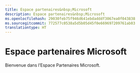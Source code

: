 ```yaml
---
title: Espace partenaires&nbsp;Microsoft
description: Espace partenaires&nbsp;Microsoft
ms.openlocfilehash: 29030feb75f946d641ebdadddf3067ea0f043838
ms.sourcegitcommit: 772577c0538a5d5b05d45f0e669697209761ab03
translationtype: HT
---
```

# <a name="microsoft-partner-center"></a>Espace partenaires&nbsp;Microsoft

Bienvenue dans l’Espace Partenaires Microsoft.